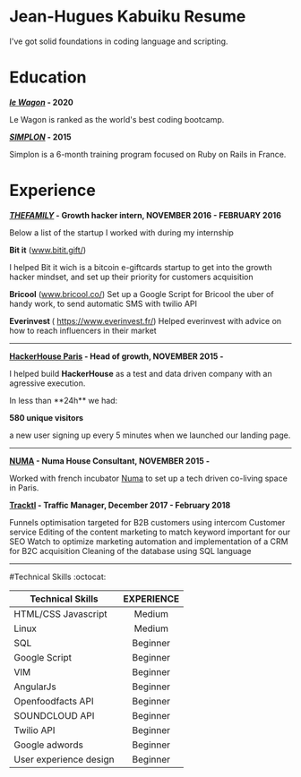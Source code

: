 # Jean-Hugues Kabuiku  Resume 

I've got solid foundations in coding language and scripting.

# Education 
<b>[*le Wagon*](https://www.lewagon.com/) - 2020</b>

Le Wagon is ranked as the world's best coding bootcamp.

<b>[*SIMPLON*](www.simplon.co) - 2015 </b>

Simplon is a 6-month training program focused on Ruby on Rails in France.

# Experience 

<b>[*THEFAMILY*](http://thefamily.co/) - Growth hacker intern, NOVEMBER 2016  - FEBRUARY 2016 </b>

Below a list of the startup I worked with during my internship

<b>Bit it</b> (www.bitit.gift/) 

I helped Bit it wich is a bitcoin e-giftcards  startup to get into the growth hacker mindset, and set up their    priority for customers acquisition


<b>Bricool</b> (www.bricool.co/) 
Set up a Google Script for Bricool the uber of handy work, to send automatic SMS with twilio  API

<b>Everinvest </b>( https://www.everinvest.fr/)
Helped everinvest with advice on how to reach influencers in their market
_____________________________________________________________________________________________________________________________

<b>[**HackerHouse Paris**](http://www.hackerhouse.paris/#home/intro) - Head of growth, NOVEMBER 2015 - </b>

<p>I helped build  <b>HackerHouse</b> as a test and data driven company with an  agressive execution. </p>
In less than **24h** we had:

<b>580 unique visitors </b>

a new user signing up every 5 minutes when we launched our landing page.

_____________________________________________________________________________________________________________________________
<b>[**NUMA**](http://www.hackerhouse.paris/hh/numa#hh/numa/hacker) - Numa House Consultant, NOVEMBER 2015 - </b>

Worked with french incubator [Numa](http://paris.numa.co/) to set up a tech driven co-living space in Paris.

<b>[**Tracktl**](https://www.tracktl.com/en/index.html) - Traffic Manager, December 2017 -  February 2018 </b>

 Funnels optimisation targeted for B2B customers using
intercom
 Customer service
 Editing of the content marketing to match keyword
 important for our SEO
 Watch to optimize marketing automation and
 implementation of a CRM for B2C acquisition
 Cleaning of the database using SQL language

_____________________________________________________________________________________________________________________________
#Technical Skills :octocat:

| Technical Skills      | EXPERIENCE      
| ------------- |:-------------:|
| HTML/CSS Javascript   | Medium |
| Linux     | Medium      |
|SQL| Beginner
|Google Script| Beginner
| VIM | Beginner     |    
| AngularJs| Beginner |
|Openfoodfacts API|Beginner
|SOUNDCLOUD API | Beginner |
|Twilio  API | Beginner|
|Google adwords | Beginner|
|User experience design | Beginner|
